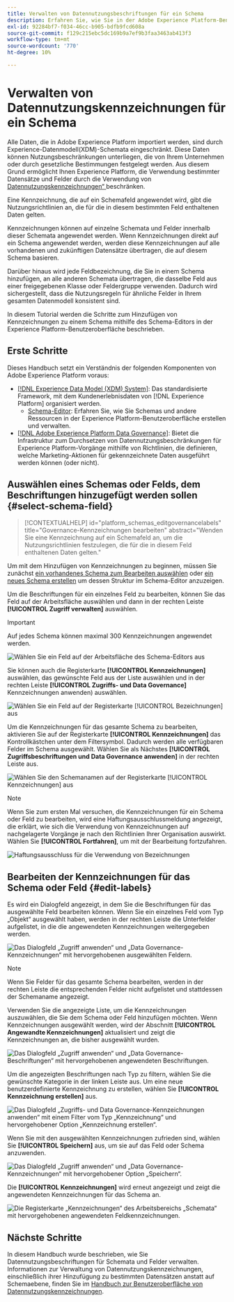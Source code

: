 ```yaml
---
title: Verwalten von Datennutzungsbeschriftungen für ein Schema
description: Erfahren Sie, wie Sie in der Adobe Experience Platform-Benutzeroberfläche Datennutzungsbeschriftungen zu Schemafeldern des Experience-Datenmodells (XDM) hinzufügen.
exl-id: 92284bf7-f034-46cc-b905-bdfb9fcd608a
source-git-commit: f129c215ebc5dc169b9a7ef9b3faa3463ab413f3
workflow-type: tm+mt
source-wordcount: '770'
ht-degree: 10%

---
```


# Verwalten von Datennutzungskennzeichnungen für ein Schema

Alle Daten, die in Adobe Experience Platform importiert werden, sind durch Experience-Datenmodell(XDM)-Schemata eingeschränkt. Diese Daten können Nutzungsbeschränkungen unterliegen, die von Ihrem Unternehmen oder durch gesetzliche Bestimmungen festgelegt werden. Aus diesem Grund ermöglicht Ihnen Experience Platform, die Verwendung bestimmter Datensätze und Felder durch die Verwendung von [Datennutzungskennzeichnungen“ ](../../data-governance/labels/overview.md) beschränken.

Eine Kennzeichnung, die auf ein Schemafeld angewendet wird, gibt die Nutzungsrichtlinien an, die für die in diesem bestimmten Feld enthaltenen Daten gelten.

Kennzeichnungen können auf einzelne Schemata und Felder innerhalb dieser Schemata angewendet werden. Wenn Kennzeichnungen direkt auf ein Schema angewendet werden, werden diese Kennzeichnungen auf alle vorhandenen und zukünftigen Datensätze übertragen, die auf diesem Schema basieren.

Darüber hinaus wird jede Feldbezeichnung, die Sie in einem Schema hinzufügen, an alle anderen Schemata übertragen, die dasselbe Feld aus einer freigegebenen Klasse oder Feldergruppe verwenden. Dadurch wird sichergestellt, dass die Nutzungsregeln für ähnliche Felder in Ihrem gesamten Datenmodell konsistent sind.

In diesem Tutorial werden die Schritte zum Hinzufügen von Kennzeichnungen zu einem Schema mithilfe des Schema-Editors in der Experience Platform-Benutzeroberfläche beschrieben.

## Erste Schritte

Dieses Handbuch setzt ein Verständnis der folgenden Komponenten von Adobe Experience Platform voraus:

* [[!DNL Experience Data Model (XDM) System]](../home.md): Das standardisierte Framework, mit dem Kundenerlebnisdaten von [!DNL Experience Platform] organisiert werden.
   * [Schema-Editor](../ui/overview.md): Erfahren Sie, wie Sie Schemas und andere Ressourcen in der Experience Platform-Benutzeroberfläche erstellen und verwalten.
* [[!DNL Adobe Experience Platform Data Governance]](../../data-governance/home.md): Bietet die Infrastruktur zum Durchsetzen von Datennutzungsbeschränkungen für Experience Platform-Vorgänge mithilfe von Richtlinien, die definieren, welche Marketing-Aktionen für gekennzeichnete Daten ausgeführt werden können (oder nicht).

## Auswählen eines Schemas oder Felds, dem Beschriftungen hinzugefügt werden sollen {#select-schema-field}

>[!CONTEXTUALHELP]
>id="platform_schemas_editgovernancelabels"
>title="Governance-Kennzeichnungen bearbeiten"
>abstract="Wenden Sie eine Kennzeichnung auf ein Schemafeld an, um die Nutzungsrichtlinien festzulegen, die für die in diesem Feld enthaltenen Daten gelten."

Um mit dem Hinzufügen von Kennzeichnungen zu beginnen, müssen Sie zunächst [ein vorhandenes Schema zum Bearbeiten auswählen](../ui/resources/schemas.md#edit) oder [ein neues Schema erstellen](../ui/resources/schemas.md#create) um dessen Struktur im Schema-Editor anzuzeigen.

Um die Beschriftungen für ein einzelnes Feld zu bearbeiten, können Sie das Feld auf der Arbeitsfläche auswählen und dann in der rechten Leiste **[!UICONTROL Zugriff verwalten]** auswählen.

>[!IMPORTANT]
>
>Auf jedes Schema können maximal 300 Kennzeichnungen angewendet werden.

![Wählen Sie ein Feld auf der Arbeitsfläche des Schema-Editors aus](../images/tutorials/labels/manage-access.png)

Sie können auch die Registerkarte **[!UICONTROL Kennzeichnungen]** auswählen, das gewünschte Feld aus der Liste auswählen und in der rechten Leiste **[!UICONTROL Zugriffs- und Data Governance]** Kennzeichnungen anwenden) auswählen.

![Wählen Sie ein Feld auf der Registerkarte [!UICONTROL Bezeichnungen] aus](../images/tutorials/labels/select-field-on-labels-tab.png)

Um die Kennzeichnungen für das gesamte Schema zu bearbeiten, aktivieren Sie auf der Registerkarte **[!UICONTROL Kennzeichnungen]** das Kontrollkästchen unter dem Filtersymbol. Dadurch werden alle verfügbaren Felder im Schema ausgewählt. Wählen Sie als Nächstes **[!UICONTROL Zugriffsbeschriftungen und Data Governance anwenden]** in der rechten Leiste aus.

![Wählen Sie den Schemanamen auf der Registerkarte [!UICONTROL Kennzeichnungen] aus](../images/tutorials/labels/select-schema-on-labels-tab.png)

>[!NOTE]
>
>Wenn Sie zum ersten Mal versuchen, die Kennzeichnungen für ein Schema oder Feld zu bearbeiten, wird eine Haftungsausschlussmeldung angezeigt, die erklärt, wie sich die Verwendung von Kennzeichnungen auf nachgelagerte Vorgänge je nach den Richtlinien Ihrer Organisation auswirkt. Wählen Sie **[!UICONTROL Fortfahren]**, um mit der Bearbeitung fortzufahren.
>
>![Haftungsausschluss für die Verwendung von Bezeichnungen](../images/tutorials/labels/disclaimer.png)

## Bearbeiten der Kennzeichnungen für das Schema oder Feld {#edit-labels}

Es wird ein Dialogfeld angezeigt, in dem Sie die Beschriftungen für das ausgewählte Feld bearbeiten können. Wenn Sie ein einzelnes Feld vom Typ „Objekt“ ausgewählt haben, werden in der rechten Leiste die Unterfelder aufgelistet, in die die angewendeten Kennzeichnungen weitergegeben werden.

![Das Dialogfeld „Zugriff anwenden“ und „Data Governance-Kennzeichnungen“ mit hervorgehobenen ausgewählten Feldern.](../images/tutorials/labels/edit-labels.png)

>[!NOTE]
>
>Wenn Sie Felder für das gesamte Schema bearbeiten, werden in der rechten Leiste die entsprechenden Felder nicht aufgelistet und stattdessen der Schemaname angezeigt.

Verwenden Sie die angezeigte Liste, um die Kennzeichnungen auszuwählen, die Sie dem Schema oder Feld hinzufügen möchten. Wenn Kennzeichnungen ausgewählt werden, wird der Abschnitt **[!UICONTROL Angewandte Kennzeichnungen]** aktualisiert und zeigt die Kennzeichnungen an, die bisher ausgewählt wurden.

![Das Dialogfeld „Zugriff anwenden“ und „Data Governance-Beschriftungen“ mit hervorgehobenen angewendeten Beschriftungen.](../images/tutorials/labels/applied-labels.png)

Um die angezeigten Beschriftungen nach Typ zu filtern, wählen Sie die gewünschte Kategorie in der linken Leiste aus. Um eine neue benutzerdefinierte Kennzeichnung zu erstellen, wählen Sie **[!UICONTROL Kennzeichnung erstellen]** aus.

![Das Dialogfeld „Zugriffs- und Data Governance-Kennzeichnungen anwenden“ mit einem Filter vom Typ „Kennzeichnung“ und hervorgehobener Option „Kennzeichnung erstellen“.](../images/tutorials/labels/filter-and-create-custom.png)

Wenn Sie mit den ausgewählten Kennzeichnungen zufrieden sind, wählen Sie **[!UICONTROL Speichern]** aus, um sie auf das Feld oder Schema anzuwenden.

![Das Dialogfeld „Zugriff anwenden“ und „Data Governance-Kennzeichnungen“ mit hervorgehobener Option „Speichern“.](../images/tutorials/labels/save-labels.png)

Die **[!UICONTROL Kennzeichnungen]** wird erneut angezeigt und zeigt die angewendeten Kennzeichnungen für das Schema an.

![Die Registerkarte „Kennzeichnungen“ des Arbeitsbereichs „Schemata“ mit hervorgehobenen angewendeten Feldkennzeichnungen.](../images/tutorials/labels/field-labels-added.png)

## Nächste Schritte

In diesem Handbuch wurde beschrieben, wie Sie Datennutzungsbeschriftungen für Schemata und Felder verwalten. Informationen zur Verwaltung von Datennutzungskennzeichnungen, einschließlich ihrer Hinzufügung zu bestimmten Datensätzen anstatt auf Schemaebene, finden Sie im [Handbuch zur Benutzeroberfläche von Datennutzungskennzeichnungen](../../data-governance/labels/user-guide.md).
